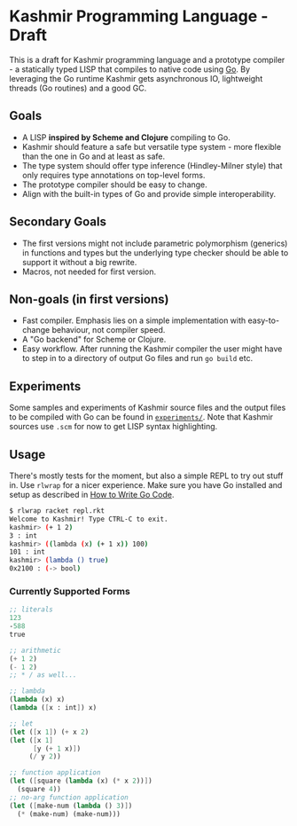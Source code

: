 # Kashmir Programming Language - Draft

This is a draft for Kashmir programming language and a prototype compiler - a
statically typed LISP that compiles to native code using
[Go](https://golang.org/). By leveraging the Go runtime Kashmir gets
asynchronous IO, lightweight threads (Go routines) and a good GC.

## Goals

* A LISP **inspired by Scheme and Clojure** compiling to Go.
* Kashmir should feature a safe but versatile type system - more flexible than
the one in Go and at least as safe.
* The type system should offer type inference (Hindley-Milner style) that only
requires type annotations on top-level forms.
* The prototype compiler should be easy to change.
* Align with the built-in types of Go and provide simple interoperability.

## Secondary Goals
* The first versions might not include parametric polymorphism (generics) in
functions and types but the underlying type checker should be able to support
it without a big rewrite.
* Macros, not needed for first version.

## Non-goals (in first versions)

* Fast compiler. Emphasis lies on a simple implementation with easy-to-change
behaviour, not compiler speed.
* A "Go backend" for Scheme or Clojure.
* Easy workflow. After running the Kashmir compiler the user might have to step
in to a directory of output Go files and run `go build` etc.

## Experiments

Some samples and experiments of Kashmir source files and the output files to be
compiled with Go can be found in [`experiments/`](experiments). Note that
Kashmir sources use `.scm` for now to get LISP syntax highlighting.

## Usage

There's mostly tests for the moment, but also a simple REPL to try out stuff in.
Use `rlwrap` for a nicer experience. Make sure you have Go installed and setup
as described in [How to Write Go Code](https://golang.org/doc/code.html).

```bash
$ rlwrap racket repl.rkt
Welcome to Kashmir! Type CTRL-C to exit.
kashmir> (+ 1 2)
3 : int
kashmir> ((lambda (x) (+ 1 x)) 100)
101 : int
kashmir> (lambda () true)
0x2100 : (-> bool)
```

### Currently Supported Forms

```scheme
;; literals
123
-588
true

;; arithmetic
(+ 1 2)
(- 1 2)
;; * / as well...

;; lambda
(lambda (x) x)
(lambda ([x : int]) x)

;; let
(let ([x 1]) (+ x 2)
(let ([x 1]
      [y (+ 1 x)])
     (/ y 2))

;; function application
(let ([square (lambda (x) (* x 2))])
  (square 4))
;; no-arg function application
(let ([make-num (lambda () 3)])
  (* (make-num) (make-num)))
```
